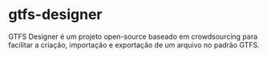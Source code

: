 # gtfs-designer
GTFS Designer é um projeto open-source baseado em crowdsourcing para facilitar a criação, importação e exportação de um arquivo no padrão GTFS.
